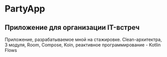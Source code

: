 # PartyApp

## Приложение для организации IT-встреч

Приложение, разрабатываемое мной на стажировке. Clean-архитектра, 3 модуля, Room, Compose, Koin,
реактивное программирование - Kotlin Flows